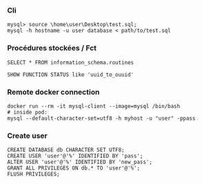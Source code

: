 ### Cli

```
mysql> source \home\user\Desktop\test.sql;
mysql -h hostname -u user database < path/to/test.sql
```

### Procédures stockées / Fct

```
SELECT * FROM information_schema.routines

SHOW FUNCTION STATUS like 'uuid_to_ouuid'
```

### Remote docker connection

```
docker run --rm -it mysql-client --image=mysql /bin/bash
# inside pod:
mysql --default-character-set=utf8 -h myhost -u "user" -ppass
```

### Create user

```
CREATE DATABASE db CHARACTER SET UTF8;
CREATE USER 'user'@'%' IDENTIFIED BY 'pass';
ALTER USER 'user'@'%' IDENTIFIED BY 'new_pass';
GRANT ALL PRIVILEGES ON db.* TO 'user'@'%';
FLUSH PRIVILEGES;
```
